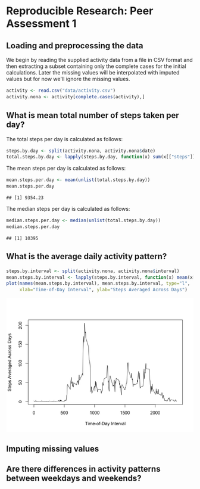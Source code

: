 # Reproducible Research: Peer Assessment 1


## Loading and preprocessing the data

We begin by reading the supplied activity data from a file in CSV format and then extracting a subset containing only the complete cases for the initial calculations.  Later the missing values will be interpolated with imputed values but for now we'll ignore the missing values.


```r
activity <- read.csv("data/activity.csv")
activity.nona <- activity[complete.cases(activity),]
```

## What is mean total number of steps taken per day?

The total steps per day is calculated as follows:

```r
steps.by.day <- split(activity.nona, activity.nona$date)
total.steps.by.day <- lapply(steps.by.day, function(x) sum(x[["steps"]]))
```

The mean steps per day is calculated as follows:

```r
mean.steps.per.day <- mean(unlist(total.steps.by.day))
mean.steps.per.day
```

```
## [1] 9354.23
```

The median steps per day is calculated as follows:

```r
median.steps.per.day <- median(unlist(total.steps.by.day))
median.steps.per.day
```

```
## [1] 10395
```

## What is the average daily activity pattern?



```r
steps.by.interval <- split(activity.nona, activity.nona$interval)
mean.steps.by.interval <- lapply(steps.by.interval, function(x) mean(x[["steps"]]))
plot(names(mean.steps.by.interval), mean.steps.by.interval, type="l",
     xlab="Time-of-Day Interval", ylab="Steps Averaged Across Days")
```

![](PA1_template_files/figure-html/unnamed-chunk-5-1.png) 

## Imputing missing values




## Are there differences in activity patterns between weekdays and weekends?



